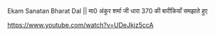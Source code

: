 
Ekam Sanatan Bharat Dal || मा0 अंकुर शर्मा जी धारा 370 की बारीकियाँ समझाते हुए

https://www.youtube.com/watch?v=UDeJkjz5ccA


